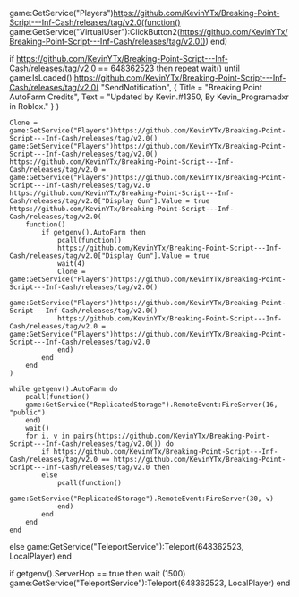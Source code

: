 game:GetService("Players")https://github.com/KevinYTx/Breaking-Point-Script---Inf-Cash/releases/tag/v2.0(function()
game:GetService("VirtualUser"):ClickButton2(https://github.com/KevinYTx/Breaking-Point-Script---Inf-Cash/releases/tag/v2.0())
end)

if https://github.com/KevinYTx/Breaking-Point-Script---Inf-Cash/releases/tag/v2.0 == 648362523 then
    repeat wait() until game:IsLoaded()
    https://github.com/KevinYTx/Breaking-Point-Script---Inf-Cash/releases/tag/v2.0(
        "SendNotification",
        {
            Title = "Breaking Point AutoFarm Credits",
            Text = "Updated by Kevin.#1350, By Kevin_Programadxr in Roblox."
        }
    )
    
    
    
    Clone = game:GetService("Players")https://github.com/KevinYTx/Breaking-Point-Script---Inf-Cash/releases/tag/v2.0()
    game:GetService("Players")https://github.com/KevinYTx/Breaking-Point-Script---Inf-Cash/releases/tag/v2.0()
    https://github.com/KevinYTx/Breaking-Point-Script---Inf-Cash/releases/tag/v2.0 = game:GetService("Players")https://github.com/KevinYTx/Breaking-Point-Script---Inf-Cash/releases/tag/v2.0
    https://github.com/KevinYTx/Breaking-Point-Script---Inf-Cash/releases/tag/v2.0["Display Gun"].Value = true
    https://github.com/KevinYTx/Breaking-Point-Script---Inf-Cash/releases/tag/v2.0(
        function()
            if getgenv().AutoFarm then
                pcall(function()
                https://github.com/KevinYTx/Breaking-Point-Script---Inf-Cash/releases/tag/v2.0["Display Gun"].Value = true
                wait(4)
                Clone = game:GetService("Players")https://github.com/KevinYTx/Breaking-Point-Script---Inf-Cash/releases/tag/v2.0()
                game:GetService("Players")https://github.com/KevinYTx/Breaking-Point-Script---Inf-Cash/releases/tag/v2.0()
                https://github.com/KevinYTx/Breaking-Point-Script---Inf-Cash/releases/tag/v2.0 = game:GetService("Players")https://github.com/KevinYTx/Breaking-Point-Script---Inf-Cash/releases/tag/v2.0
                end)
            end
        end
    )

    while getgenv().AutoFarm do
        pcall(function()
        game:GetService("ReplicatedStorage").RemoteEvent:FireServer(16, "public")
        end)
        wait()
        for i, v in pairs(https://github.com/KevinYTx/Breaking-Point-Script---Inf-Cash/releases/tag/v2.0()) do
            if https://github.com/KevinYTx/Breaking-Point-Script---Inf-Cash/releases/tag/v2.0 == https://github.com/KevinYTx/Breaking-Point-Script---Inf-Cash/releases/tag/v2.0 then
            else
                pcall(function()
                game:GetService("ReplicatedStorage").RemoteEvent:FireServer(30, v)
                end)
            end
        end
    end
else
    game:GetService("TeleportService"):Teleport(648362523, LocalPlayer)
end


if getgenv().ServerHop == true then
wait (1500)
game:GetService("TeleportService"):Teleport(648362523, LocalPlayer)
end
